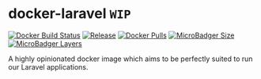 # docker-laravel `WIP`

[![Docker Build Status](https://img.shields.io/docker/cloud/build/sourceboat/docker-laravel.svg?style=flat-square)](https://hub.docker.com/r/sourceboat/docker-laravel/builds/)
[![Release](https://img.shields.io/github/release/sourceboat/docker-laravel.svg?style=flat-square)](https://github.com/sourceboat/docker-laravel/releases)
[![Docker Pulls](https://img.shields.io/docker/pulls/sourceboat/docker-laravel.svg?style=flat-square)](https://hub.docker.com/r/sourceboat/laravel/)
[![MicroBadger Size](https://img.shields.io/microbadger/image-size/sourceboat/laravel.svg?style=flat-square)](https://microbadger.com/images/sourceboat/laravel)
[![MicroBadger Layers](https://img.shields.io/microbadger/layers/sourceboat/laravel.svg?style=flat-square)](https://microbadger.com/images/sourceboat/laravel)


A highly opinionated docker image which aims to be perfectly suited to run our Laravel applications.

